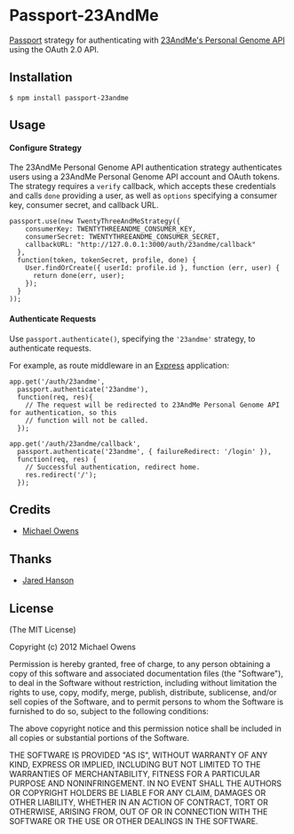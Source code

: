 # Passport-23AndMe

[Passport](https://github.com/jaredhanson/passport) strategy for authenticating
with [23AndMe's Personal Genome API](https://api.23andme.com) using the OAuth 2.0 API.

## Installation

    $ npm install passport-23andme

## Usage

#### Configure Strategy

The 23AndMe Personal Genome API authentication strategy authenticates users using a 23AndMe Personal Genome API account and
OAuth tokens.  The strategy requires a `verify` callback, which accepts these
credentials and calls `done` providing a user, as well as `options` specifying a
consumer key, consumer secret, and callback URL.

    passport.use(new TwentyThreeAndMeStrategy({
        consumerKey: TWENTYTHREEANDME_CONSUMER_KEY,
        consumerSecret: TWENTYTHREEANDME_CONSUMER_SECRET,
        callbackURL: "http://127.0.0.1:3000/auth/23andme/callback"
      },
      function(token, tokenSecret, profile, done) {
        User.findOrCreate({ userId: profile.id }, function (err, user) {
          return done(err, user);
        });
      }
    ));

#### Authenticate Requests

Use `passport.authenticate()`, specifying the `'23andme'` strategy, to
authenticate requests.

For example, as route middleware in an [Express](http://expressjs.com/)
application:

    app.get('/auth/23andme',
      passport.authenticate('23andme'),
      function(req, res){
        // The request will be redirected to 23AndMe Personal Genome API for authentication, so this
        // function will not be called.
      });

    app.get('/auth/23andme/callback',
      passport.authenticate('23andme', { failureRedirect: '/login' }),
      function(req, res) {
        // Successful authentication, redirect home.
        res.redirect('/');
      });

## Credits
  - [Michael Owens](https://github.com/mowens)

## Thanks
  - [Jared Hanson](https://github.com/jaredhanson)

## License

(The MIT License)

Copyright (c) 2012 Michael Owens

Permission is hereby granted, free of charge, to any person obtaining a copy of this software and associated documentation files (the "Software"), to deal in the Software without restriction, including without limitation the rights to use, copy, modify, merge, publish, distribute, sublicense, and/or sell copies of the Software, and to permit persons to whom the Software is furnished to do so, subject to the following conditions:

The above copyright notice and this permission notice shall be included in all copies or substantial portions of the Software.

THE SOFTWARE IS PROVIDED "AS IS", WITHOUT WARRANTY OF ANY KIND, EXPRESS OR IMPLIED, INCLUDING BUT NOT LIMITED TO THE WARRANTIES OF MERCHANTABILITY, FITNESS FOR A PARTICULAR PURPOSE AND NONINFRINGEMENT. IN NO EVENT SHALL THE AUTHORS OR COPYRIGHT HOLDERS BE LIABLE FOR ANY CLAIM, DAMAGES OR OTHER LIABILITY, WHETHER IN AN ACTION OF CONTRACT, TORT OR OTHERWISE, ARISING FROM, OUT OF OR IN CONNECTION WITH THE SOFTWARE OR THE USE OR OTHER DEALINGS IN THE SOFTWARE.